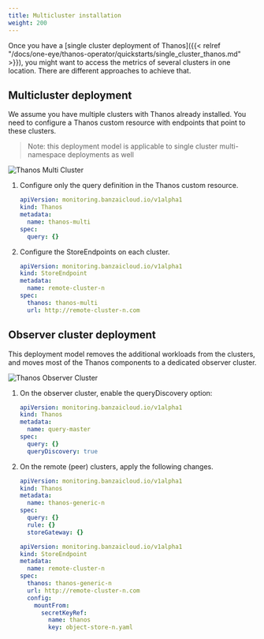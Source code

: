 ```yaml
---
title: Multicluster installation
weight: 200
---
```


Once you have a [single cluster deployment of Thanos]({{< relref "/docs/one-eye/thanos-operator/quickstarts/single_cluster_thanos.md" >}}), you might want to access the metrics of several clusters in one location. There are different approaches to achieve that.

## Multicluster deployment

We assume you have multiple clusters with Thanos already installed. You need to configure a Thanos custom resource with endpoints that point to these clusters.

> Note: this deployment model is applicable to single cluster multi-namespace deployments as well

![Thanos Multi Cluster](../../img/thanos-multi-cluster.png)

1. Configure only the query definition in the Thanos custom resource.

    ```yaml
    apiVersion: monitoring.banzaicloud.io/v1alpha1
    kind: Thanos
    metadata:
      name: thanos-multi
    spec:
      query: {}
    ```

1. Configure the StoreEndpoints on each cluster.

    ```yaml
    apiVersion: monitoring.banzaicloud.io/v1alpha1
    kind: StoreEndpoint
    metadata:
      name: remote-cluster-n
    spec:
      thanos: thanos-multi
      url: http://remote-cluster-n.com
    ```

## Observer cluster deployment

This deployment model removes the additional workloads from the clusters, and moves most of the Thanos components to a dedicated observer cluster.

![Thanos Observer Cluster](../../img/thanos-observer-cluster.png)

1. On the observer cluster, enable the queryDiscovery option:

    ```yaml
    apiVersion: monitoring.banzaicloud.io/v1alpha1
    kind: Thanos
    metadata:
      name: query-master
    spec:
      query: {}
      queryDiscovery: true
    ```

1. On the remote (peer) clusters, apply the following changes.

    ```yaml
    apiVersion: monitoring.banzaicloud.io/v1alpha1
    kind: Thanos
    metadata:
      name: thanos-generic-n
    spec:
      query: {}
      rule: {}
      storeGateway: {}
    ```

    ```yaml
    apiVersion: monitoring.banzaicloud.io/v1alpha1
    kind: StoreEndpoint
    metadata:
      name: remote-cluster-n
    spec:
      thanos: thanos-generic-n
      url: http://remote-cluster-n.com
      config:
        mountFrom:
          secretKeyRef:
            name: thanos
            key: object-store-n.yaml
    ```

